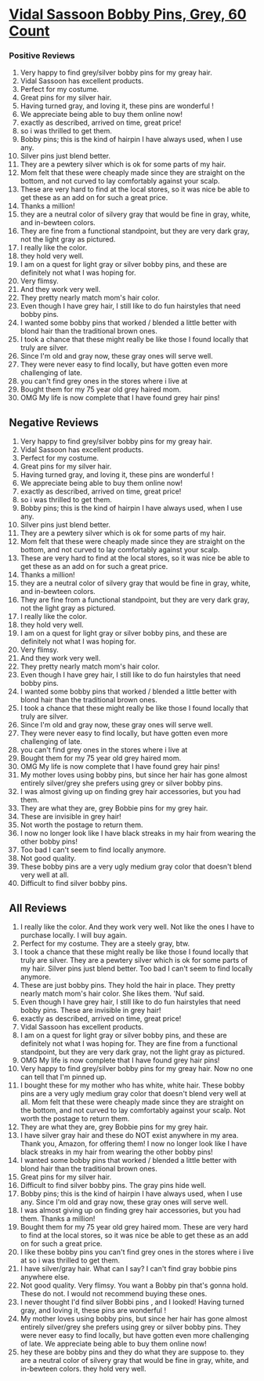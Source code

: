 # [Vidal Sassoon Bobby Pins, Grey, 60 Count](https://products.checkmycream.com/products/Vidal-Sassoon-Bobby-Pins-Grey-60-Count.html)

### Positive Reviews

<ol>
      <li>Very happy to find grey/silver bobby pins for my greay hair.  </li>
      <li>Vidal Sassoon has excellent products.</li>
      <li>Perfect for my costume.</li>
      <li>Great pins for my silver hair.</li>
      <li>Having turned gray, and loving it, these pins are wonderful !</li>
      <li>We appreciate being able to buy them online now!</li>
      <li>exactly as described, arrived on time, great price!</li>
      <li>so i was thrilled to get them.</li>
      <li>Bobby pins; this is the kind of hairpin I have always used, when I use any.  </li>
      <li>Silver pins just blend better.  </li>
      <li>They are a pewtery silver which is ok for some parts of my hair.</li>
      <li>Mom felt that these were cheaply made since they are straight on the bottom, and not curved to lay comfortably against your scalp.  </li>
      <li>These are very hard to find at the local stores, so it was nice be able to get these as an add on for such a great price.</li>
      <li>Thanks a million!</li>
      <li>they are a  neutral color of silvery gray that would be fine in gray, white, and in-bewteen colors.</li>
      <li>They are fine from a functional standpoint, but they are very dark gray, not the light gray as pictured.</li>
      <li>I really like the color.</li>
      <li>they hold very well.</li>
      <li>I am on a quest for light gray or silver bobby pins, and these are definitely not what I was hoping for.</li>
      <li>Very flimsy.</li>
      <li>And they work very well.</li>
      <li>They pretty nearly match mom&#x27;s hair color.  </li>
      <li>Even though I have grey hair, I still like to do fun hairstyles that need bobby pins.  </li>
      <li>I wanted some bobby pins that worked / blended a little better with blond hair than the traditional brown ones.</li>
      <li>I took a chance that these might really be like those I found locally that truly are silver.</li>
      <li>Since I&#x27;m old and gray now, these gray ones will serve well.</li>
      <li>They were never easy to find locally, but have gotten even more challenging of late.</li>
      <li>you can&#x27;t find grey ones in the stores where i live at</li>
      <li>Bought them for my 75 year old grey haired mom.  </li>
      <li>OMG My life is now complete that I have found grey  hair pins!</li>
</ol>


<h2>Negative Reviews</h2>
<ol>
<li> Very happy to find grey/silver bobby pins for my greay hair.  </li>
<li> Vidal Sassoon has excellent products.</li>
<li> Perfect for my costume.</li>
<li> Great pins for my silver hair.</li>
<li> Having turned gray, and loving it, these pins are wonderful !</li>
<li> We appreciate being able to buy them online now!</li>
<li> exactly as described, arrived on time, great price!</li>
<li> so i was thrilled to get them.</li>
<li> Bobby pins; this is the kind of hairpin I have always used, when I use any.  </li>
<li> Silver pins just blend better.  </li>
<li> They are a pewtery silver which is ok for some parts of my hair.</li>
<li> Mom felt that these were cheaply made since they are straight on the bottom, and not curved to lay comfortably against your scalp.  </li>
<li> These are very hard to find at the local stores, so it was nice be able to get these as an add on for such a great price.</li>
<li> Thanks a million!</li>
<li> they are a  neutral color of silvery gray that would be fine in gray, white, and in-bewteen colors.</li>
<li> They are fine from a functional standpoint, but they are very dark gray, not the light gray as pictured.</li>
<li> I really like the color.</li>
<li> they hold very well.</li>
<li> I am on a quest for light gray or silver bobby pins, and these are definitely not what I was hoping for.</li>
<li> Very flimsy.</li>
<li> And they work very well.</li>
<li> They pretty nearly match mom&#x27;s hair color.  </li>
<li> Even though I have grey hair, I still like to do fun hairstyles that need bobby pins.  </li>
<li> I wanted some bobby pins that worked / blended a little better with blond hair than the traditional brown ones.</li>
<li> I took a chance that these might really be like those I found locally that truly are silver.</li>
<li> Since I&#x27;m old and gray now, these gray ones will serve well.</li>
<li> They were never easy to find locally, but have gotten even more challenging of late.</li>
<li> you can&#x27;t find grey ones in the stores where i live at</li>
<li> Bought them for my 75 year old grey haired mom.  </li>
<li> OMG My life is now complete that I have found grey  hair pins!</li>
<li> My mother loves using bobby pins, but since her hair has gone almost entirely silver/grey she prefers using grey or silver bobby pins.</li>
<li> I was almost giving up on finding grey hair accessories, but you had them.  </li>
<li> They are what they are, grey Bobbie pins for my grey hair.</li>
<li> These are invisible in grey hair!</li>
<li> Not worth the postage to return them.</li>
<li> I now no longer look like I have black streaks in my hair from wearing the other bobby pins!</li>
<li> Too bad I can&#x27;t seem to find locally anymore.</li>
<li> Not good quality.</li>
<li> These bobby pins are a very ugly medium gray color that doesn&#x27;t blend very well at all.  </li>
<li> Difficult to find silver bobby pins.</li>
</ol>

<h2>All Reviews</h2>

<ol>
    <li> I really like the color. And they work very well. Not like the ones I have to purchase locally. I will buy again.</li>
    <li> Perfect for my costume. They are a steely gray, btw.</li>
    <li> I took a chance that these might really be like those I found locally that truly are silver. They are a pewtery silver which is ok for some parts of my hair. Silver pins just blend better.  Too bad I can&#x27;t seem to find locally anymore.</li>
    <li> These are just bobby pins.  They hold the hair in place.  They pretty nearly match mom&#x27;s hair color.  She likes them.  &#x27;Nuf said.</li>
    <li> Even though I have grey hair, I still like to do fun hairstyles that need bobby pins.  These are invisible in grey hair!</li>
    <li> exactly as described, arrived on time, great price!</li>
    <li> Vidal Sassoon has excellent products.</li>
    <li> I am on a quest for light gray or silver bobby pins, and these are definitely not what I was hoping for. They are fine from a functional standpoint, but they are very dark gray, not the light gray as pictured.</li>
    <li> OMG My life is now complete that I have found grey  hair pins!</li>
    <li> Very happy to find grey/silver bobby pins for my greay hair.  Now no one can tell that I&#x27;m pinned up.</li>
    <li> I bought these for my mother who has white, white hair.  These bobby pins are a very ugly medium gray color that doesn&#x27;t blend very well at all.  Mom felt that these were cheaply made since they are straight on the bottom, and not curved to lay comfortably against your scalp.  Not worth the postage to return them.</li>
    <li> They are what they are, grey Bobbie pins for my grey hair.</li>
    <li> I have silver gray hair and these do NOT exist anywhere in my area.  Thank you, Amazon, for offering them!  I now no longer look like I have black streaks in my hair from wearing the other bobby pins!</li>
    <li> I wanted some bobby pins that worked / blended a little better with blond hair than the traditional brown ones.</li>
    <li> Great pins for my silver hair.</li>
    <li> Difficult to find silver bobby pins. The gray pins hide well.</li>
    <li> Bobby pins; this is the kind of hairpin I have always used, when I use any.  Since I&#x27;m old and gray now, these gray ones will serve well.</li>
    <li> I was almost giving up on finding grey hair accessories, but you had them.  Thanks a million!</li>
    <li> Bought them for my 75 year old grey haired mom.  These are very hard to find at the local stores, so it was nice be able to get these as an add on for such a great price.</li>
    <li> I like these bobby pins you can&#x27;t find grey ones in the stores where i live at so i was thrilled to get them.</li>
    <li> I have silver/gray hair.  What can I say?  I can&#x27;t find gray bobbie pins anywhere else.</li>
    <li> Not good quality. Very flimsy. You want a Bobby pin that&#x27;s gonna hold. These do not. I would not recommend buying these ones.</li>
    <li> I never thought I&#x27;d find silver Bobbi pins , and I looked!  Having turned gray, and loving it, these pins are wonderful !</li>
    <li> My mother loves using bobby pins, but since her hair has gone almost entirely silver/grey she prefers using grey or silver bobby pins. They were never easy to find locally, but have gotten even more challenging of late. We appreciate being able to buy them online now!</li>
    <li> hey these are bobby pins and they do what they are suppose to. they are a  neutral color of silvery gray that would be fine in gray, white, and in-bewteen colors. they hold very well.</li>
</ol>




